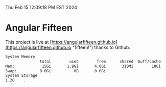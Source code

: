 Thu Feb 15 12:09:18 PM EST 2024

# Angular Fifteen


This project is live at [https://angularfifteen.github.io](https://angularfifteen.github.io "fifteen!") thanks to Github.

```bash
System Memory
               total        used        free      shared  buff/cache   available
Mem:            15Gi       1.9Gi       4.0Gi       310Mi        10Gi        13Gi
Swap:          8.0Gi          0B       8.0Gi
System Storage
1.2G	.
```
```bash

